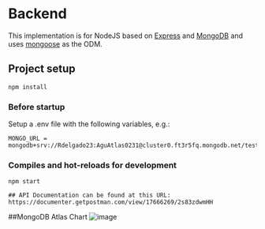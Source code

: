 # Backend

This implementation is for NodeJS based on [Express](https://expressjs.com/) and [MongoDB](https://www.mongodb.com/) and uses [mongoose](https://mongoosejs.com/) as the ODM.

## Project setup
```
npm install
```

### Before startup 
Setup a .env file with the following variables, e.g.:

```
MONGO_URL = mongodb+srv://Rdelgado23:AguAtlas0231@cluster0.ft3r5fq.mongodb.net/test
```

### Compiles and hot-reloads for development
```
npm start

## API Documentation can be found at this URL:
https://documenter.getpostman.com/view/17666269/2s83zdwmHH
```

##MongoDB Atlas Chart
![image](https://user-images.githubusercontent.com/70501188/194383683-9686083f-9eb2-484c-8126-8a1629a4ea83.png)
